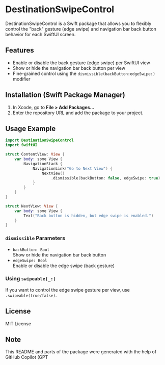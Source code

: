 # DestinationSwipeControl

DestinationSwipeControl is a Swift package that allows you to flexibly control the "back" gesture (edge swipe) and navigation bar back button behavior for each SwiftUI screen.

## Features

- Enable or disable the back gesture (edge swipe) per SwiftUI view
- Show or hide the navigation bar back button per view
- Fine-grained control using the `dismissible(backButton:edgeSwipe:)` modifier

## Installation (Swift Package Manager)

1. In Xcode, go to **File > Add Packages...**
2. Enter the repository URL and add the package to your project.

## Usage Example

```swift
import DestinationSwipeControl
import SwiftUI

struct ContentView: View {
    var body: some View {
        NavigationStack {
            NavigationLink("Go to Next View") {
                NextView()
                    .dismissible(backButton: false, edgeSwipe: true)
            }
        }
    }
}

struct NextView: View {
    var body: some View {
        Text("Back button is hidden, but edge swipe is enabled.")
    }
}
```

### `dismissible` Parameters

- `backButton: Bool`  
  Show or hide the navigation bar back button
- `edgeSwipe: Bool`  
  Enable or disable the edge swipe (back gesture)

### Using `swipeable(_:)`

If you want to control the edge swipe gesture per view, use `.swipeable(true/false)`.

## License

MIT License

## Note

This README and parts of the package were generated with the help of GitHub Copilot (GPT
